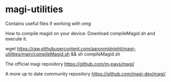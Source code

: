 # magi-utilities
Contains useful files if working with xmg

How to compile magid on your device:
Download compileMagid.sh and execute it. 

wget https://raw.githubusercontent.com/aaronmidnight/magi-utilities/main/compileMagid.sh && sh compileMagid.sh


The official magi repository https://github.com/m-pays/magi/

A more up to date community repository https://github.com/magi-dev/magi/
